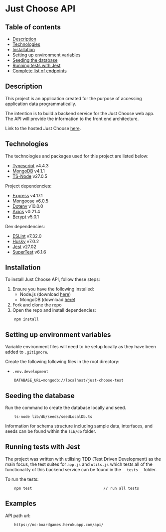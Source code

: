 # Just Choose API

## Table of contents

-   [Description](#description)
-   [Technologies](#technologies)
-   [Installation](#installation)
-   [Setting up environment variables](#setting-up-environment-variables)
-   [Seeding the database](#seeding-the-database)
-   [Running tests with Jest](#running-tests-with-jest)
-   [Complete list of endpoints](#complete-list-of-endpoints)

## Description

This project is an application created for the purpose of accessing application data programmatically.

The intention is to build a backend service for the Just Choose web app. The API will provide the information to the front end architecture.

Link to the hosted Just Choose [here](https://just-choose.herokuapp.com/api/).

## Technologies

The technologies and packages used for this project are listed below:

-   [Typescript](https://www.typescriptlang.org/) v4.4.3
-   [MongoDB](https://www.mongodb.com/) v4.1.1
-   [TS-Node](https://www.npmjs.com/package/ts-node) v27.0.5

Project dependencies:

-   [Express](https://expressjs.com/) v4.17.1
-   [Mongoose](https://mongoosejs.com/) v6.0.5
-   [Dotenv](https://www.npmjs.com/package/dotenv) v10.0.0
-   [Axios](https://www.npmjs.com/package/axios) v0.21.4
-   [Bcrypt](https://www.npmjs.com/package/bcrypt) v5.0.1

Dev dependencies:

-   [ESLint](https://eslint.org/) v7.32.0
-   [Husky](https://www.npmjs.com/package/husky) v7.0.2
-   [Jest](https://jestjs.io/) v27.02
-   [SuperTest](https://www.npmjs.com/package/supertest) v6.1.6

## Installation

To install Just Choose API, follow these steps:

1. Ensure you have the following installed:
    - Node.js (download [here](https://nodejs.org/en/))
    - MongoDB (download [here](https://www.mongodb.com/try/download/community))
2. Fork and clone the repo
3. Open the repo and install dependencies:

```
    npm install
```

## Setting up environment variables

Variable environment files will need to be setup locally as they have been added to `.gitignore`.

Create the following following files in the root directory:

-   `.env.development`

```
    DATABASE_URL=mongodb://localhost/just-choose-test
```

## Seeding the database

Run the command to create the database locally and seed.

```
    ts-node lib/db/seeds/seedLocalDb.ts
```

Information for schema structure including sample data, interfaces, and seeds can be found within the `lib/db` folder.

## Running tests with Jest

The project was written with utilising TDD (Test Driven Development) as the main focus, the test suites for `app.js` and `utils.js` which tests all of the functionality of this backend service can be found in the `__tests__` folder.

To run the tests:

```
    npm test                                // run all tests

```

## Examples

API path url:

```
    https://nc-boardgames.herokuapp.com/api/
```
